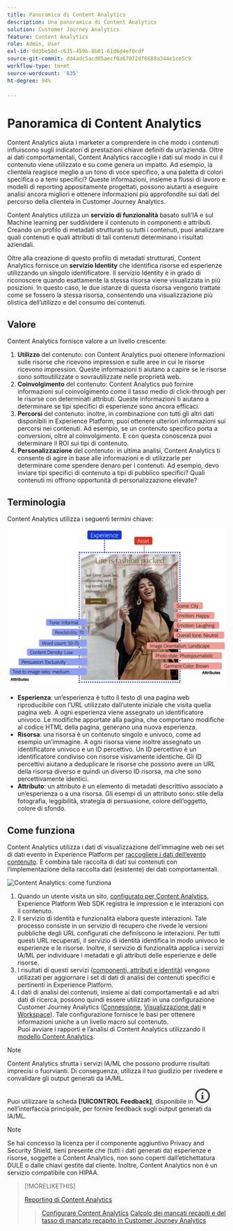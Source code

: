 ```yaml
---
title: Panoramica di Content Analytics
description: Una panoramica di Content Analytics
solution: Customer Journey Analytics
feature: Content Analytics
role: Admin, User
exl-id: 0d3be50d-c635-459b-8b01-61d6d4ef0cdf
source-git-commit: dd4adc5acd05aecf0a67072df6688a344e1ce5c9
workflow-type: tm+mt
source-wordcount: '835'
ht-degree: 94%

---
```


# Panoramica di Content Analytics

Content Analytics aiuta i marketer a comprendere in che modo i contenuti influiscono sugli indicatori di prestazioni chiave definiti da un’azienda. Oltre ai dati comportamentali, Content Analytics raccoglie i dati sul modo in cui il contenuto viene utilizzato e su come genera un impatto. Ad esempio, la clientela reagisce meglio a un tono di voce specifico, a una paletta di colori specifica o a temi specifici? Queste informazioni, insieme a flussi di lavoro e modelli di reporting appositamente progettati, possono aiutarti a eseguire analisi ancora migliori e ottenere informazioni più approfondite sui dati del percorso della clientela in Customer Journey Analytics.

Content Analytics utilizza un **servizio di funzionalità** basato sull’IA e sul Machine learning per suddividere il contenuto in componenti e attributi. Creando un profilo di metadati strutturati su tutti i contenuti, puoi analizzare quali contenuti e quali attributi di tali contenuti determinano i risultati aziendali.

Oltre alla creazione di questo profilo di metadati strutturati, Content Analytics fornisce un **servizio Identity** che identifica risorse ed esperienze utilizzando un singolo identificatore. Il servizio Identity è in grado di riconoscere quando esattamente la stessa risorsa viene visualizzata in più posizioni. In questo caso, le due istanze di questa risorsa vengono trattate come se fossero la stessa risorsa, consentendo una visualizzazione più olistica dell’utilizzo e del consumo dei contenuti.

## Valore

Content Analytics fornisce valore a un livello crescente:

1. **Utilizzo** del contenuto: con Content Analytics puoi ottenere informazioni sulle risorse che ricevono impression e sulle aree in cui le risorse ricevono impression. Queste informazioni ti aiutano a capire se le risorse sono sottoutilizzate o sovrautilizzate nelle proprietà web.
1. **Coinvolgimento** del contenuto: Content Analytics può fornire informazioni sul coinvolgimento come il tasso medio di click-through per le risorse con determinati attributi. Queste informazioni ti aiutano a determinare se tipi specifici di esperienze sono ancora efficaci.
1. **Percorsi** del contenuto: inoltre, in combinazione con tutti gli altri dati disponibili in Experience Platform, puoi ottenere ulteriori informazioni sui percorsi nei contenuti. Ad esempio, se un contenuto specifico porta a conversioni, oltre al coinvolgimento. E con questa conoscenza puoi determinare il ROI sui tipi di contenuto.
1. **Personalizzazione** del contenuto: in ultima analisi, Content Analytics ti consente di agire in base alle informazioni e di utilizzarle per determinare come spendere denaro per i contenuti. Ad esempio, devo inviare tipi specifici di contenuto a tipi di pubblico specifici? Quali contenuti mi offrono opportunità di personalizzazione elevate?

## Terminologia

Content Analytics utilizza i seguenti termini chiave:

![Risorse ed esperienze](/help/content-analytics/assets/content-analytics-experience-asset.png)

* **Esperienza**: un’esperienza è tutto il testo di una pagina web riproducibile con l’URL utilizzato dall’utente iniziale che visita quella pagina web. A ogni esperienza viene assegnato un identificatore univoco. Le modifiche apportate alla pagina, che comportano modifiche al codice HTML della pagina, generano una nuova esperienza.
* **Risorsa**: una risorsa è un contenuto singolo e univoco, come ad esempio un’immagine. A ogni risorsa viene inoltre assegnato un identificatore univoco e un ID percettivo. Un ID percettivo è un identificatore condiviso con risorse visivamente identiche. Gli ID percettivi aiutano a deduplicare le risorse che possono avere un URL della risorsa diverso e quindi un diverso ID risorsa, ma che sono percettivamente identici.
* **Attributo**: un attributo è un elemento di metadati descrittivo associato a un’esperienza o a una risorsa. Gli esempi di un attributo sono: stile della fotografia, leggibilità, strategia di persuasione, colore dell’oggetto, colore di sfondo.

## Come funziona

Content Analytics utilizza i dati di visualizzazione dell’immagine web nei set di dati evento in Experience Platform per [raccogliere i dati dell’evento contenuto](config/datacollection.md). E combina tale raccolta di dati sui contenuti con l’implementazione della raccolta dati (esistente) dei dati comportamentali.

![Content Analytics: come funziona](assets/aca-overview.gif)

1. Quando un utente visita un sito, [configurato per Content Analytics](config/configuration.md), Experience Platform Web SDK registra le impression e le interazioni con il contenuto.
1. Il servizio di identità e funzionalità elabora queste interazioni. Tale processo consiste in un servizio di recupero che rivede le versioni pubbliche degli URL configurati che definiscono le interazioni. Per tutti questi URL recuperati, il servizio di identità identifica in modo univoco le esperienze e le risorse. Inoltre, il servizio di funzionalità applica i servizi IA/ML per individuare i metadati e gli attributi delle esperienze e delle risorse.
1. I risultati di questi servizi ([componenti, attributi e identità](/help/content-analytics/report/components.md)) vengono utilizzati per aggiornare i set di dati di analisi dei contenuti specifici e pertinenti in Experience Platform.
1. I dati di analisi dei contenuti, insieme ai dati comportamentali e ad altri dati di ricerca, possono quindi essere utilizzati in una configurazione Customer Journey Analytics ([Connessione](/help/connections/overview.md), [Visualizzazione dati](/help/data-views/data-views.md) e [Workspace](/help/analysis-workspace/home.md)). Tale configurazione fornisce le basi per ottenere informazioni uniche a un livello macro sul contenuto. <br/>Puoi avviare i rapporti e l’analisi di Content Analytics utilizzando il [modello Content Analytics](/help/content-analytics/report/report.md#template).


>[!NOTE]
>
>Content Analytics sfrutta i servizi IA/ML che possono produrre risultati imprecisi o fuorvianti. Di conseguenza, utilizza il tuo giudizio per rivedere e convalidare gli output generati da IA/ML.
>
>Puoi utilizzare la scheda **[!UICONTROL Feedback]**, disponibile in ![InfoOutline](/help/assets/icons/InfoOutline.svg) nell’interfaccia principale, per fornire feedback sugli output generati da IA/ML.
>

>[!NOTE]
>
>Se hai concesso la licenza per il componente aggiuntivo Privacy and Security Shield, tieni presente che (tutti i dati generati da) esperienze e risorse, soggette a Content Analytics, non sono coperti dall’etichettatura DULE o dalle chiavi gestite dal cliente. Inoltre, Content Analytics non è un servizio compatibile con HIPAA.
>


>[!MORELIKETHIS]
>
>[Reporting di Content Analytics](report/report.md)
>>[Configurare Content Analytics](config/configuration.md)
>>[Calcolo dei mancati recapiti e del tasso di mancato recapito in Customer Journey Analytics](https://experienceleaguecommunities.adobe.com/t5/adobe-analytics-blogs/calculating-bounces-amp-bounce-rate-in-adobe-customer-journey/ba-p/706446#M454)
>

